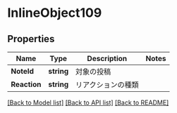 # InlineObject109

## Properties

Name | Type | Description | Notes
------------ | ------------- | ------------- | -------------
**NoteId** | **string** | 対象の投稿 | 
**Reaction** | **string** | リアクションの種類 | 

[[Back to Model list]](../README.md#documentation-for-models) [[Back to API list]](../README.md#documentation-for-api-endpoints) [[Back to README]](../README.md)


